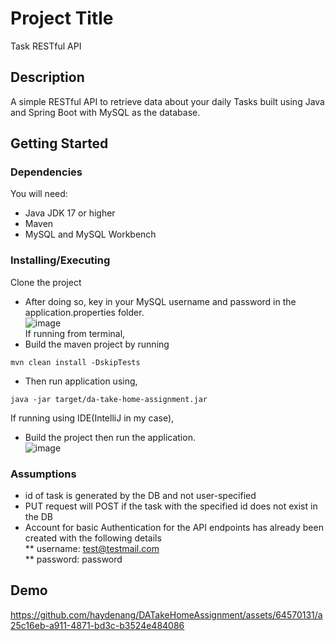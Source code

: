 # Project Title
Task RESTful API

## Description

A simple RESTful API to retrieve data about your daily Tasks built using Java and Spring Boot with MySQL as the database.

## Getting Started

### Dependencies

You will need:
* Java JDK 17 or higher
* Maven
* MySQL and MySQL Workbench

### Installing/Executing
Clone the project
* After doing so, key in your MySQL username and password in the application.properties folder.  
![image](https://github.com/haydenang/DATakeHomeAssignment/assets/64570131/8d1db564-137b-4f2b-8054-bf8744b8fa46)  
If running from terminal,  
* Build the maven project by running
```
mvn clean install -DskipTests
```
* Then run application using,
```
java -jar target/da-take-home-assignment.jar
```
If running using IDE(IntelliJ in my case),
* Build the project then run the application.  
![image](https://github.com/haydenang/DATakeHomeAssignment/assets/64570131/f8533884-8656-4366-9e5f-a370a8158c38)  

### Assumptions
* id of task is generated by the DB and not user-specified
* PUT request will POST if the task with the specified id does not exist in the DB
* Account for basic Authentication for the API endpoints has already been created with the following details  
** username: test@testmail.com  
** password: password

## Demo
https://github.com/haydenang/DATakeHomeAssignment/assets/64570131/a25c16eb-a911-4871-bd3c-b3524e484086

